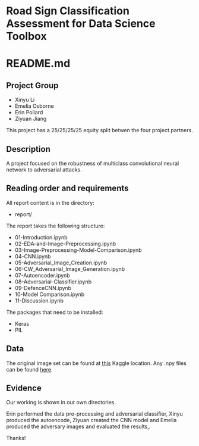 # Road Sign Classification Assessment for Data Science Toolbox

# README.md

## Project Group

* Xinyu Li
* Emelia Osborne
* Erin Pollard
* Ziyuan Jiang

This project has a 25/25/25/25 equity split betwen the four project partners.

## Description
A project focused on the robustness of multiclass convolutional neural network to adversarial attacks.

## Reading order and requirements

All report content is in the directory:

* report/

The report takes the following structure:

* 01-Introduction.ipynb
* 02-EDA-and-Image-Preprocessing.ipynb
* 03-Image-Preprocessing-Model-Comparison.ipynb
* 04-CNN.ipynb
* 05-Adversarial_Image_Creation.ipynb
* 06-CW_Adversarial_Image_Generation.ipynb
* 07-Autoencoder.ipynb
* 08-Adversarial-Classifier.ipynb
* 09-DefenceCNN.ipynb
* 10-Model Comparison.ipynb
* 11-Discussion.ipynb


The packages that need to be installed:

* Keras
* PIL

## Data
The original image set can be found at [this](https://www.kaggle.com/datasets/meowmeowmeowmeowmeow/gtsrb-german-traffic-sign) Kaggle location. Any .npy files can be found [here](https://drive.google.com/drive/u/0/folders/19DC3gnTctrbupMXFsmIXcn5rB2KETPBm).

## Evidence

Our working is shown in our own directories.

Erin performed the data pre-processing and adversarial classifier, Xinyu produced the autoencode, Ziyuan created the CNN model and Emelia produced the adversary images and evaluated the results,.


Thanks!
